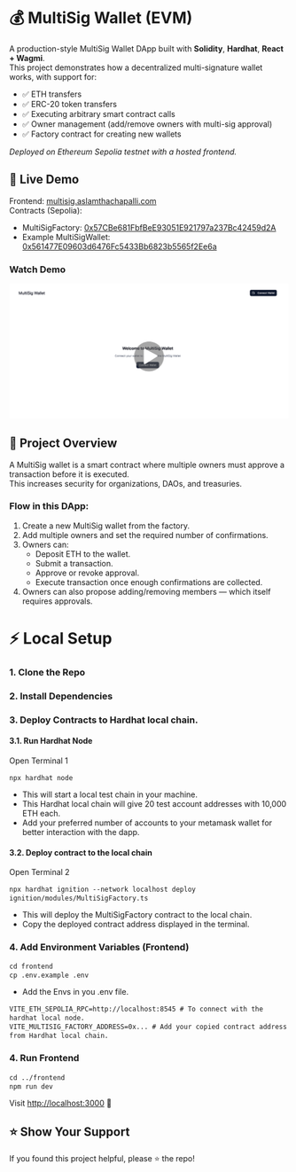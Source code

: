 # 💰 MultiSig Wallet (EVM)
A production-style MultiSig Wallet DApp built with **Solidity**, **Hardhat**, **React + Wagmi**. \
This project demonstrates how a decentralized multi-signature wallet works, with support for:
- ✅ ETH transfers
- ✅ ERC-20 token transfers
- ✅ Executing arbitrary smart contract calls
- ✅ Owner management (add/remove owners with multi-sig approval)
- ✅ Factory contract for creating new wallets

_Deployed on Ethereum Sepolia testnet with a hosted frontend._

## 🚀 Live Demo
Frontend: [multisig.aslamthachapalli.com](https://multisig.aslamthachapalli.com/) \
Contracts (Sepolia):
- MultiSigFactory: [0x57CBe681FbfBeE93051E921797a237Bc42459d2A](https://sepolia.etherscan.io/address/0x57CBe681FbfBeE93051E921797a237Bc42459d2A)
- Example MultiSigWallet: [0x561477E09603d6476Fc5433Bb6823b5565f2Ee6a](https://sepolia.etherscan.io/address/0x561477E09603d6476Fc5433Bb6823b5565f2Ee6a)

### Watch Demo
[![Watch the demo](demo-thumbnail.png)](https://youtu.be/LN_bBdN5nz0)

## 📖 Project Overview
A MultiSig wallet is a smart contract where multiple owners must approve a transaction before it is executed. \
This increases security for organizations, DAOs, and treasuries.

### Flow in this DApp:
1. Create a new MultiSig wallet from the factory.
2. Add multiple owners and set the required number of confirmations. 
3. Owners can:
   - Deposit ETH to the wallet.
   - Submit a transaction.
   - Approve or revoke approval.
   - Execute transaction once enough confirmations are collected.
5. Owners can also propose adding/removing members — which itself requires approvals.

# ⚡ Local Setup
### 1. Clone the Repo
### 2. Install Dependencies
### 3. Deploy Contracts to Hardhat local chain.
#### 3.1. Run Hardhat Node
Open Terminal 1
```
npx hardhat node
```
- This will start a local test chain in your machine.
- This Hardhat local chain will give 20 test account addresses with 10,000 ETH each.
- Add your preferred number of accounts to your metamask wallet for better interaction with the dapp.

#### 3.2. Deploy contract to the local chain
Open Terminal 2
```
npx hardhat ignition --network localhost deploy ignition/modules/MultiSigFactory.ts
```
- This will deploy the MultiSigFactory contract to the local chain.
- Copy the deployed contract address displayed in the terminal.
### 4. Add Environment Variables (Frontend)
```
cd frontend
cp .env.example .env
```
- Add the Envs in you .env file.
```env
VITE_ETH_SEPOLIA_RPC=http://localhost:8545 # To connect with the hardhat local node.
VITE_MULTISIG_FACTORY_ADDRESS=0x... # Add your copied contract address from Hardhat local chain.
```
### 4. Run Frontend
```
cd ../frontend
npm run dev
```
Visit [http://localhost:3000](http://localhost:3000) 🚀

## ⭐️ Show Your Support
If you found this project helpful, please ⭐️ the repo!

